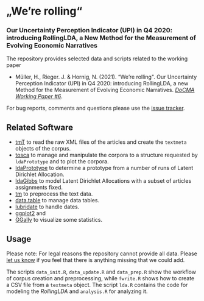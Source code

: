 # „We’re rolling“
### Our Uncertainty Perception Indicator (UPI) in Q4 2020: introducing RollingLDA, a New Method for the Measurement of Evolving Economic Narratives
The repository provides selected data and scripts related to the working paper

* Müller, H., Rieger. J. & Hornig, N. (2021). “We’re rolling".  Our Uncertainty Perception Indicator (UPI) in Q4 2020: introducing RollingLDA, a new Method for the Measurement of Evolving Economic Narratives. [*DoCMA Working Paper #6*](https://docma.tu-dortmund.de/working-papers/).

For bug reports, comments and questions please use the [issue tracker](https://github.com/JonasRieger/upi/issues).

## Related Software
* [tmT](https://github.com/Docma-TU/tmT) to read the raw XML files of the articles and create the ``textmeta`` objects of the corpus.
* [tosca](https://github.com/Docma-TU/tosca) to manage and manipulate the corpora to a structure requested by ``ldaPrototype`` and to plot the corpora.
* [ldaPrototype](https://github.com/JonasRieger/ldaPrototype) to determine a prototype from a number of runs of Latent Dirichlet Allocation.
* [ldaGibbs](https://github.com/JonasRieger/ldaGibbs) to model Latent Dirichlet Allocations with a subset of articles assignments fixed.
* [tm](https://CRAN.R-project.org/package=tm) to preprocess the text data.
* [data.table](https://github.com/Rdatatable/data.table) to manage data tables.
* [lubridate](https://lubridate.tidyverse.org/) to handle dates.
* [ggplot2](https://ggplot2.tidyverse.org/) and
* [GGally](https://github.com/ggobi/ggally) to visualize some statistics.

## Usage
Please note: For legal reasons the repository cannot provide all data. Please [let us know](https://github.com/JonasRieger/upi/issues) if you feel that there is anything missing that we could add. 

The scripts ``data_init.R``, ``data_update.R`` and ``data_prep.R`` show the workflow of corpus creation and preprocessing, while ``fwrite.R`` shows how to create a CSV file from a ``textmeta`` object. The script ``lda.R`` contains the code for modeling the *RollingLDA* and ``analysis.R`` for analyzing it.
